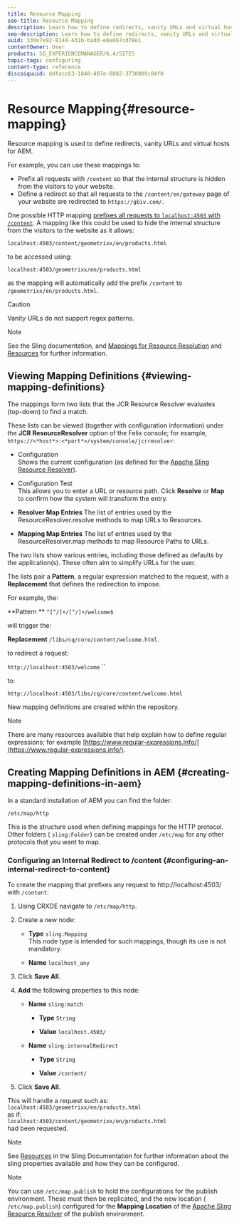 ```yaml
---
title: Resource Mapping
seo-title: Resource Mapping
description: Learn how to define redirects, vanity URLs and virtual hosts for AEM by using resource mapping.
seo-description: Learn how to define redirects, vanity URLs and virtual hosts for AEM by using resource mapping.
uuid: 33de7e92-8144-431b-badd-e6a667cd78e1
contentOwner: User
products: SG_EXPERIENCEMANAGER/6.4/SITES
topic-tags: configuring
content-type: reference
discoiquuid: ddfacc63-1840-407e-8802-3730009c84f0
---
```


# Resource Mapping{#resource-mapping}

Resource mapping is used to define redirects, vanity URLs and virtual hosts for AEM.

For example, you can use these mappings to:

* Prefix all requests with `/content` so that the internal structure is hidden from the visitors to your website.
* Define a redirect so that all requests to the `/content/en/gateway` page of your website are redirected to `https://gbiv.com/`.

One possible HTTP mapping [prefixes all requests to `localhost:4503` with `/content`](#configuring-an-internal-redirect-to-content). A mapping like this could be used to hide the internal structure from the visitors to the website as it allows:

`localhost:4503/content/geometrixx/en/products.html`

to be accessed using:

`localhost:4503/geometrixx/en/products.html`

as the mapping will automatically add the prefix `/content` to `/geometrixx/en/products.html`.

>[!CAUTION]
>
>Vanity URLs do not support regex patterns.

>[!NOTE]
>
>See the Sling documentation, and [Mappings for Resource Resolution](https://sling.apache.org/site/resources.html) and [Resources](https://sling.apache.org/site/mappings-for-resource-resolution.html) for further information.

## Viewing Mapping Definitions {#viewing-mapping-definitions}

The mappings form two lists that the JCR Resource Resolver evaluates (top-down) to find a match.

These lists can be viewed (together with configuration information) under the **JCR ResourceResolver** option of the Felix console; for example, `https://<*host*>:<*port*>/system/console/jcrresolver`:

* Configuration  
  Shows the current configuration (as defined for the [Apache Sling Resource Resolver](../../../sites/deploying/using/osgi-configuration-settings.md#apacheslingresourceresolver)).

* Configuration Test  
  This allows you to enter a URL or resource path. Click **Resolve** or **Map** to confirm how the system will transform the entry.  

* **Resolver Map Entries** 
  The list of entries used by the ResourceResolver.resolve methods to map URLs to Resources.

* **Mapping Map Entries** 
  The list of entries used by the ResourceResolver.map methods to map Resource Paths to URLs.

The two lists show various entries, including those defined as defaults by the application(s). These often aim to simplify URLs for the user.

The lists pair a **Pattern**, a regular expression matched to the request, with a **Replacement** that defines the redirection to impose.

For example, the:

**Pattern ** `^[^/]+/[^/]+/welcome$`

will trigger the:

**Replacement** `/libs/cq/core/content/welcome.html`.

to redirect a request:

`http://localhost:4503/welcome` ``

to:

`http://localhost:4503/libs/cq/core/content/welcome.html`

New mapping definitions are created within the repository.

>[!NOTE]
>
>There are many resources available that help explain how to define regular expressions; for example [https://www.regular-expressions.info/](https://www.regular-expressions.info/).

## Creating Mapping Definitions in AEM {#creating-mapping-definitions-in-aem}

In a standard installation of AEM you can find the folder:

`/etc/map/http`

This is the structure used when defining mappings for the HTTP protocol. Other folders ( `sling:Folder`) can be created under `/etc/map` for any other protocols that you want to map.

### Configuring an Internal Redirect to /content {#configuring-an-internal-redirect-to-content}

To create the mapping that prefixes any request to http://localhost:4503/ with `/content`:

1. Using CRXDE navigate to `/etc/map/http`.  

1. Create a new node:

    * **Type** `sling:Mapping`  
      This node type is intended for such mappings, though its use is not mandatory.  
    
    * **Name** `localhost_any`

1. Click **Save All**.
1. **Add** the following properties to this node:

    * **Name** `sling:match`

        * **Type** `String` 
        
        * **Value** `localhost.4503/`

    * **Name** `sling:internalRedirect`

        * **Type** `String`  
        
        * **Value** `/content/`

1. Click **Save All**.

This will handle a request such as:  
`localhost:4503/geometrixx/en/products.html`  
as if:  
`localhost:4503/content/geometrixx/en/products.html`  
had been requested.

>[!NOTE]
>
>See [Resources](https://sling.apache.org/site/mappings-for-resource-resolution.html) in the Sling Documentation for further information about the sling properties available and how they can be configured.

>[!NOTE]
>
>You can use `/etc/map.publish` to hold the configurations for the publish environment. These must then be replicated, and the new location ( `/etc/map.publish`) configured for the **Mapping Location** of the [Apache Sling Resource Resolver](../../../sites/deploying/using/osgi-configuration-settings.md#apacheslingresourceresolver) of the publish environment.

